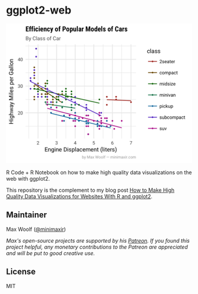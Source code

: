 # ggplot2-web
![](tutorial-4.png)

R Code + R Notebook on how to make high quality data visualizations on the web with ggplot2.

This repository is the complement to my blog post [How to Make High Quality Data Visualizations for Websites With R and ggplot2](http://minimaxir.com/2017/08/ggplot2-web/).

## Maintainer
Max Woolf ([@minimaxir](http://minimaxir.com))

*Max's open-source projects are supported by his [Patreon](https://www.patreon.com/minimaxir). If you found this project helpful, any monetary contributions to the Patreon are appreciated and will be put to good creative use.*

## License
MIT